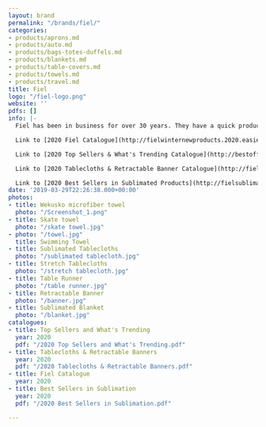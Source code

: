 ```yaml
---
layout: brand
permalink: "/brands/fiel/"
categories:
- products/aprons.md
- products/auto.md
- products/bags-totes-duffels.md
- products/blankets.md
- products/table-covers.md
- products/towels.md
- products/travel.md
title: Fiel
logo: "/fiel-logo.png"
website: ''
pdfs: []
info: |-
  Fiel has been in business for over 30 years. They have a quick production time and we have used them many times for tablecloths and towels.

  Link to [2020 Fiel Catalogue](http://fielwinternewproducts.2020.easieflip.com/Default.htm)

  Link to [2020 Top Sellers & What's Trending Catalogue](http://bestoffiel.2020.easieflip.com/Default.htm)

  Link to [2020 Tablecloths & Retractable Banner Catalogue](http://fieltableclothsbanners.2020.easieflip.com/Default.htm)

  Link to [2020 Best Sellers in Sublimated Products](http://fielsublimatedbestsellers.2020.easieflip.com/Default.htm)
date: '2019-03-29T22:26:38.000+00:00'
photos:
- title: Wekusko microfiber towel
  photo: "/Screenshot_1.png"
- title: Skate towel
  photo: "/skate towel.jpg"
- photo: "/towel.jpg"
  title: Swimming Towel
- title: Sublimated Tablecloths
  photo: "/sublimated tablecloth.jpg"
- title: Stretch Tablecloths
  photo: "/stretch tablecloth.jpg"
- title: Table Runner
  photo: "/table runner.jpg"
- title: Retractable Banner
  photo: "/banner.jpg"
- title: Sublimated Blanket
  photo: "/blanket.jpg"
catalogues:
- title: Top Sellers and What's Trending
  year: 2020
  pdf: "/2020 Top Sellers and What's Trending.pdf"
- title: Tablecloths & Retractable Banners
  year: 2020
  pdf: "/2020 Tablecloths & Retractable Banners.pdf"
- title: Fiel Catalogue
  year: 2020
- title: Best Sellers in Sublimation
  year: 2020
  pdf: "/2020 Best Sellers in Sublimation.pdf"

---
```

